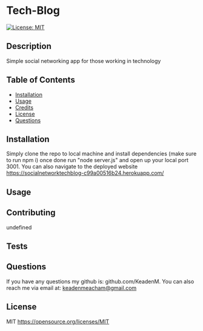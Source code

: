 
# Tech-Blog

[![License: MIT](https://img.shields.io/badge/License-MIT-yellow.svg)](https://opensource.org/licenses/MIT)
    

## Description
Simple social networking app for those working in technology

## Table of Contents
- [Installation](#installation)
- [Usage](#usage)
- [Credits](#credits)
- [License](#license)
- [Questions](#questions)

## Installation
Simply clone the repo to local machine and install dependencies (make sure to run npm i) once done run "node server.js" and open up your local port 3001. You can also navigate to the deployed website https://socialnetworktechblog-c99a00516b24.herokuapp.com/

## Usage


## Contributing
undefined

## Tests


## Questions
If you have any questions my github is: github.com/KeadenM. You can also reach me via email at: keadenmeacham@gmail.com

## License
MIT https://opensource.org/licenses/MIT
